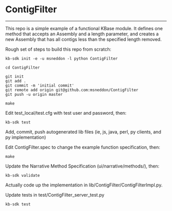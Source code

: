 
# ContigFilter
---

This repo is a simple example of a functional KBase module.  It defines one method that accepts an Assembly and a length parameter, and creates a new Assembly that has all contigs less than the specified length removed.

Rough set of steps to build this repo from scratch:

    kb-sdk init -e -u msneddon -l python ContigFilter

    cd ContigFilter

    git init
    git add .
    git commit -m 'initial commit'
    git remote add origin git@github.com:msneddon/ContigFilter
    git push -u origin master

    make

Edit test_local/test.cfg with test user and password, then:

    kb-sdk test

Add, commit, push autogenerated lib files (ie, js, java, perl, py clients, and py implementation)

Edit ContigFilter.spec to change the example function specification, then:

    make

Update the Narrative Method Specification (ui/narrative/methods/), then:

    kb-sdk validate

Actually code up the implementation in lib/ContigFilter/ContigFilterImpl.py.

Update tests in test/ContigFilter_server_test.py

    kb-sdk test

    
